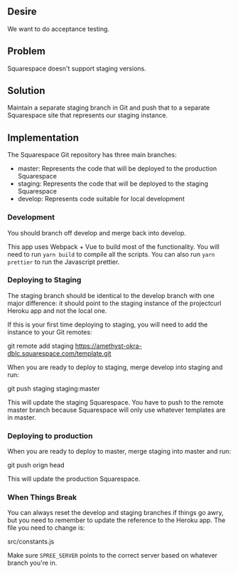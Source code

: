 ## Desire

We want to do acceptance testing.

## Problem

Squarespace doesn't support staging versions.

## Solution

Maintain a separate staging branch in Git and push that to a separate Squarespace site that represents our staging instance.

## Implementation

The Squarespace Git repository has three main branches:

- master: Represents the code that will be deployed to the production Squarespace
- staging: Represents the code that will be deployed to the staging Squarespace
- develop: Represents code suitable for local development

### Development

You should branch off develop and merge back into develop.

This app uses Webpack + Vue to build most of the functionality. You will need to run `yarn build` to compile all the scripts. You can also run `yarn prettier` to run the Javascript prettier.

### Deploying to Staging

The staging branch should be identical to the develop branch with one major difference: it should point to the staging instance of the projectcurl Heroku app and not the local one.

If this is your first time deploying to staging, you will need to add the instance to your Git remotes:

git remote add staging https://amethyst-okra-dblc.squarespace.com/template.git

When you are ready to deploy to staging, merge develop into staging and run:

git push staging staging:master

This will update the staging Squarespace. You have to push to the remote master branch because Squarespace will only use whatever templates are in master.

### Deploying to production

When you are ready to deploy to master, merge staging into master and run:

git push orign head

This will update the production Squarespace.

### When Things Break

You can always reset the develop and staging branches if things go awry, but you need to remember to update the reference to the Heroku app. The file you need to change is:

src/constants.js

Make sure `SPREE_SERVER` points to the correct server based on whatever branch you're in.
